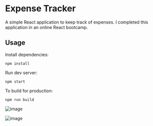 # Expense Tracker
A simple React application to keep track of expenses. I completed this application in an online React bootcamp.

## Usage
Install dependencies:
```
npm install
```
Run dev server:
```
npm start
```
To build for production:
```
npm run build
```

![image](https://github.com/sidneyshafer/expense-tracker/assets/66838571/23a3d8ca-cc92-45e9-b5e2-f0b7a06e00b5)

![image](https://github.com/sidneyshafer/expense-tracker/assets/66838571/600ec64d-a18f-43fc-aa12-f2fce4dc8991)

